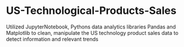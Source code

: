 # US-Technological-Products-Sales

Utilized JupyterNotebook, Pythons data analytics libraries Pandas and Matplotlib to clean, manipulate the US technology product sales data to detect information and relevant trends

